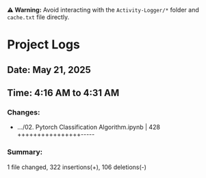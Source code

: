 **⚠️ Warning:** Avoid interacting with the `Activity-Logger/*` folder and `cache.txt` file directly.

# Project Logs

## Date: May 21, 2025

## Time: 4:16 AM to 4:31 AM

### Changes:
- .../02. Pytorch Classification Algorithm.ipynb     | 428 ++++++++++++++++-----

### Summary:
 1 file changed, 322 insertions(+), 106 deletions(-)